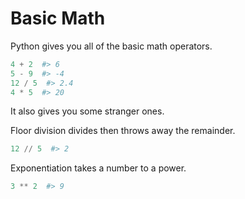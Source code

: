 # Basic Math

Python gives you all of the basic math operators.

```py
4 + 2  #> 6
5 - 9  #> -4
12 / 5  #> 2.4
4 * 5  #> 20
```

It also gives you some stranger ones.

Floor division divides then throws away the remainder.

```py
12 // 5  #> 2
```

Exponentiation takes a number to a power.

```py
3 ** 2  #> 9
```
